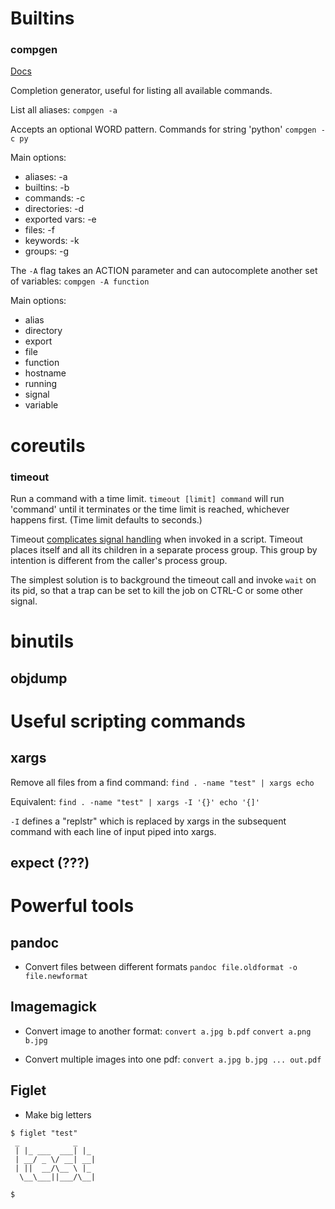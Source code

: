 # Builtins

### compgen

[Docs](https://www.gnu.org/software/bash/manual/html_node/Programmable-Completion-Builtins.html)

Completion generator, useful for listing all available commands.

List all aliases:
`compgen -a`

Accepts an optional WORD pattern. Commands for string 'python'
`compgen -c py`

Main options:

* aliases: -a
* builtins: -b
* commands: -c
* directories: -d
* exported vars: -e
* files: -f
* keywords: -k
* groups: -g

The `-A` flag takes an ACTION parameter and can autocomplete another set of variables:
`compgen -A function`

Main options:
* alias
* directory
* export
* file
* function
* hostname
* running
* signal
* variable

# coreutils

### timeout

Run a command with a time limit. `timeout [limit] command` will run 'command' until it terminates or the time limit is reached, whichever happens first. (Time limit defaults to seconds.)

Timeout [complicates signal handling](https://unix.stackexchange.com/questions/57667/why-cant-i-kill-a-timeout-called-from-a-bash-script-with-a-keystroke) when invoked in a script. Timeout places itself and all its children in a separate process group. This group by intention is different from the caller's process group. 

The simplest solution is to background the timeout call and invoke `wait` on its pid, so that a trap can be set to kill the job on CTRL-C or some other signal.

# binutils

## objdump


# Useful scripting commands

## xargs

Remove all files from a find command:
`find . -name "test" | xargs echo`

Equivalent:
`find . -name "test" | xargs -I '{}' echo '{]'`

`-I` defines a "replstr" which is replaced by xargs in the subsequent command with each line of input piped into xargs.

## expect (???)

# Powerful tools

## pandoc

* Convert files between different formats
`pandoc file.oldformat -o file.newformat`

## Imagemagick

* Convert image to another format:
`convert a.jpg b.pdf`
`convert a.png b.jpg`

* Convert multiple images into one pdf:
`convert a.jpg b.jpg ... out.pdf`

## Figlet

* Make big letters

```
$ figlet "test"
 _            _
 | |_ ___  ___| |_
 | __/ _ \/ __| __|
 | ||  __/\__ \ |_
  \__\___||___/\__|

$
```

